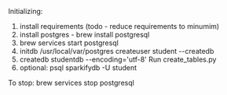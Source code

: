 Initializing:

1) install requirements (todo - reduce requirements to minumim)
2) install postgres - brew install postgresql
3) brew services start postgresql
4) initdb /usr/local/var/postgres
   createuser student --createdb 
5) createdb studentdb --encoding='utf-8'
   Run create_tables.py
6) optional: psql sparkifydb -U student

To stop:
brew services stop postgresql
